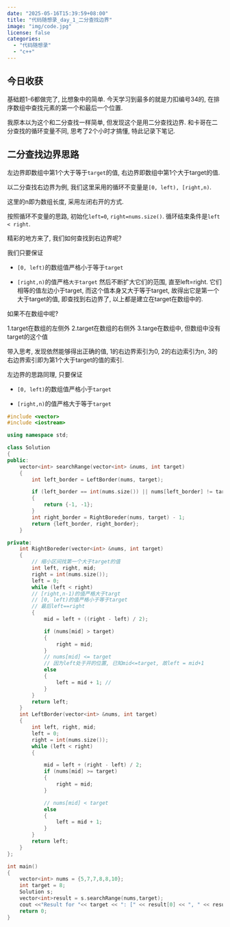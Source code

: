 ```yaml
---
date: "2025-05-16T15:39:59+08:00"
title: "代码随想录_day_1_二分查找边界"
image: "img/code.jpg"
license: false
categories:
  - "代码随想录"
  - "c++"
---
```


## 今日收获

基础题1-6都做完了, 比想象中的简单. 今天学习到最多的就是力扣编号34的, 在排序数组中查找元素的第一个和最后一个位置.

我原本以为这个和二分查找一样简单, 但发现这个是用二分查找边界. 和卡哥在二分查找的循环变量不同, 思考了2个小时才搞懂, 特此记录下笔记.

## 二分查找边界思路

左边界即数组中第1个大于等于`target`的值, 右边界即数组中第1个大于target的值.

以二分查找右边界为例, 我们这里采用的循环不变量是`[0, left), [right,n)`.

这里的n即为数组长度, 采用左闭右开的方式.

按照循环不变量的思路, 初始化`left=0`, `right=nums.size()`. 循环结束条件是`left < right`.

精彩的地方来了, 我们如何查找到右边界呢?

我们只要保证

- `[0, left)`的数组值严格小于等于`target`

- `[right,n)`的值严格`大于target`
然后不断扩大它们的范围, 直至left=right. 它们相等的值左边小于target, 而这个值本身又大于等于target, 故得出它是第一个大于target的值, 即查找到右边界了, 以上都是建立在target在数组中的.

如果不在数组中呢?

1.target在数组的左侧外
2.target在数组的右侧外
3.targe在数组中, 但数组中没有target的这个值

带入思考, 发现依然能够得出正确的值, 1的右边界索引为0, 2的右边索引为n, 3的右边界索引即为第1个大于target的值的索引.

左边界的思路同理, 只要保证

- `[0, left)`的数组值严格小于`target`

- `[right,n)`的值严格大于等于`target`

```cpp
#include <vector>
#include <iostream>

using namespace std;

class Solution
{
public:
    vector<int> searchRange(vector<int> &nums, int target)
    {
        int left_border = LeftBorder(nums, target);

        if (left_border == int(nums.size()) || nums[left_border] != target)
        {
            return {-1, -1};
        }
        int right_border = RightBoreder(nums, target) - 1;
        return {left_border, right_border};
    }

private:
    int RightBoreder(vector<int> &nums, int target)
    {
        // 缩小区间找第一个大于target的值
        int left, right, mid;
        right = int(nums.size());
        left = 0;
        while (left < right)
        // [right,n-1)的值严格大于targt
        // [0, left)的值严格小于等于target
        // 最后left==right
        {
            mid = left + ((right - left) / 2);

            if (nums[mid] > target)
            {
                right = mid;
            }
            // nums[mid] <= target
            // 因为left处于开的位置, 已知mid<=target, 故left = mid+1
            else
            {
                left = mid + 1; //
            }
        }
        return left;
    }
    int LeftBorder(vector<int> &nums, int target)
    {
        int left, right, mid;
        left = 0;
        right = int(nums.size());
        while (left < right)
        {

            mid = left + (right - left) / 2;
            if (nums[mid] >= target)
            {
                right = mid;
            }

            // nums[mid] < target
            else
            {
                left = mid + 1;
            }
        }
        return left;
    }
};

int main()
{
    vector<int> nums = {5,7,7,8,8,10};
    int target = 8;
    Solution s;
    vector<int>result = s.searchRange(nums,target);
    cout <<"Result for "<< target << ": [" << result[0] << ", " << result[1] << "]" << endl; 
    return 0;
}

```
